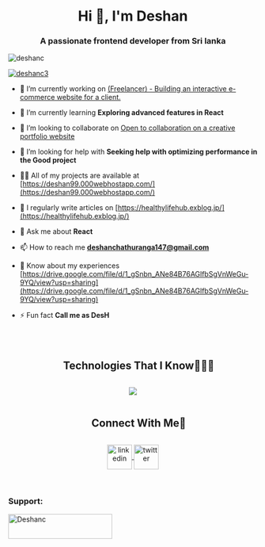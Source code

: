 <h1 align="center">Hi 👋, I'm Deshan</h1>
<h3 align="center">A passionate frontend developer from Sri lanka</h3>

<p align="left"> <img src="https://komarev.com/ghpvc/?username=deshanc&label=Profile%20views&color=0e75b6&style=flat" alt="deshanc" /> </p>

<p align="left"> <a href="https://twitter.com/deshanc3" target="blank"><img src="https://img.shields.io/twitter/follow/deshanc3?logo=twitter&style=for-the-badge" alt="deshanc3" /></a> </p>

- 🔭 I’m currently working on [(Freelancer) - Building an interactive e-commerce website for a client.](https://dev-clothina99.pantheonsite.io)

- 🌱 I’m currently learning **Exploring advanced features in React**

- 👯 I’m looking to collaborate on [Open to collaboration on a creative portfolio website](https://deshan99.000webhostapp.com/)

- 🤝 I’m looking for help with **Seeking help with optimizing performance in the Good project**

- 👨‍💻 All of my projects are available at [https://deshan99.000webhostapp.com/](https://deshan99.000webhostapp.com/)

- 📝 I regularly write articles on [https://healthylifehub.exblog.jp/](https://healthylifehub.exblog.jp/)

- 💬 Ask me about **React**

- 📫 How to reach me **deshanchathuranga147@gmail.com**

- 📄 Know about my experiences [https://drive.google.com/file/d/1_gSnbn_ANe84B76AGlfbSgVnWeGu-9YQ/view?usp=sharing](https://drive.google.com/file/d/1_gSnbn_ANe84B76AGlfbSgVnWeGu-9YQ/view?usp=sharing)

- ⚡ Fun fact **Call me as DesH**


<br>
<div id="user-content-toc">
  <ul align="center">
    <summary><h2 style="display: inline-block">Technologies That I Know👨🏻‍💻</h2></summary>
  </ul>
</div>
<!--tech stack icons-->
<p align="center">
  <a href="https://skillicons.dev">
    <img src="https://skillicons.dev/icons?i=git,aws,bootstrap,c,css,discord,figma,firebase,github,html,java,js,kotlin,mongodb,mysql,nodejs,py,react,tailwind,vscode&perline=14" />

<br>
<!-- Connect with me -->
<!--h2 without bottom border-->
<div id="user-content-toc">
  <ul align="center">
    <summary><h2 style="display: inline-block">Connect With Me🤝</h2></summary>
  </ul>
</div>

<!--icons and links-->
<p align="center">
<a href="https://linkedin.com/in/deshan-chathuranga-8484bb2aa?lipi=urn%3Ali%3Apage%3Ad_flagship3_profile_view_base_contact_details%3Bnr4Rqs2TQP%2BZ%2FHBtLh0skg%3D%3D/" target="blank"><img align="center" src="https://user-images.githubusercontent.com/88904952/234979284-68c11d7f-1acc-4f0c-ac78-044e1037d7b0.png" alt="linkedin" height="50" width="50"  /> </a>
<a href="https://twitter.com/DeshanC3" target="blank"><img align="center" src="https://user-images.githubusercontent.com/88904952/234980676-61bfb021-ecc8-48f7-88e6-34c1b06c4a58.png" alt="twitter" height="50" width="50" /></a> 
 
</p>


<br>
<h3 align="left">Support:</h3>
<p><a href="https://www.buymeacoffee.com/Deshanc"> <img align="left" src="https://cdn.buymeacoffee.com/buttons/v2/default-yellow.png" height="50" width="210" alt="Deshanc" /></a></p><br><br>
